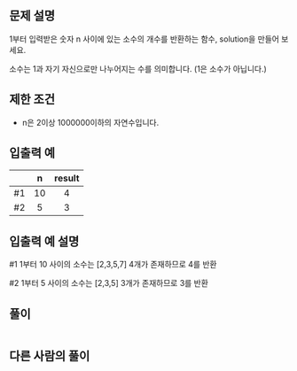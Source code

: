 ## 문제 설명
1부터 입력받은 숫자 n 사이에 있는 소수의 개수를 반환하는 함수, solution을 만들어 보세요.

소수는 1과 자기 자신으로만 나누어지는 수를 의미합니다.
(1은 소수가 아닙니다.)

## 제한 조건
* n은 2이상 1000000이하의 자연수입니다.

## 입출력 예
||n|	result|
|:---:|:---:|:---:|
|#1|10|	4|
|#2|5|	3|

## 입출력 예 설명
#1 1부터 10 사이의 소수는 [2,3,5,7] 4개가 존재하므로 4를 반환   

#2 1부터 5 사이의 소수는 [2,3,5] 3개가 존재하므로 3를 반환   

## **풀이**

```python

```

## 다른 사람의 풀이

```python

```
